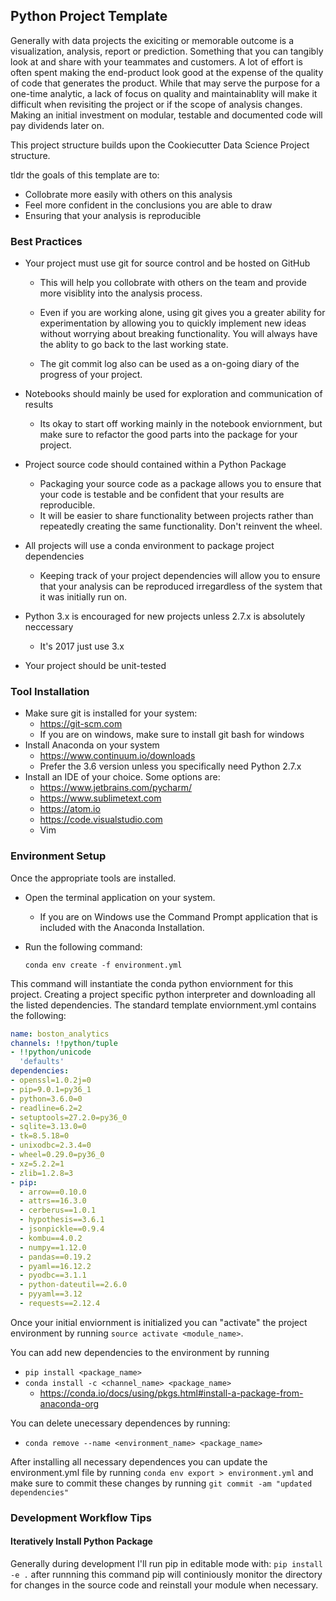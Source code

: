 ## Python Project Template

Generally with data projects the exiciting or memorable outcome is a visualization, analysis, report or prediction. Something that you can tangibly look at and share with your teammates and customers.  A lot of effort is often spent making the end-product look good at the expense of the quality of code that generates the product. While that may serve the purpose for a one-time analytic, a lack of focus on quality and maintainablity will make it difficult when revisiting the project or if the scope of analysis changes. Making an initial investment on modular, testable and documented code will pay dividends later on. 



This project structure builds upon the Cookiecutter Data Science Project structure. 

[Cookiecutter Data Science Project]: https://drivendata.github.io/cookiecutter-data-science/

tldr the goals of this template are to: 

* Collobrate more easily with others on this analysis 
* Feel more confident in the conclusions you are able to draw 
* Ensuring that your analysis is reproducible 

### Best Practices 

* Your project must use git for source control and be hosted on GitHub 
  * This will help you collobrate with others on the team and provide more visiblity into the analysis process.

  * Even if you are working alone, using git gives you a greater ability for experimentation by allowing you to quickly implement new ideas without worrying about breaking functionality. You will always have the ablity to go back to the last working state. 

  * The git commit log also can be used as a on-going diary of the progress of your project. 

* Notebooks should mainly be used for exploration and communication of results 
  * Its okay to start off working mainly in the notebook enviornment, but make sure to refactor the good parts into the package for your project.

* Project source code should contained within a Python Package

  * Packaging your source code as a package allows you to ensure that your code is testable and be confident that your results are reproducible.
  * It will be easier to share functionality between projects rather than repeatedly creating the same functionality. Don't reinvent the wheel.   

* All projects will use a conda environment to package project dependencies

  * Keeping track of your project dependencies will allow you to ensure that your analysis can be reproduced irregardless of the system that it was initially run on. 

* Python 3.x is encouraged for new projects unless 2.7.x is absolutely neccessary

  * It's 2017 just use 3.x

* Your project should be unit-tested



### Tool Installation 

* Make sure git is installed for your system: 
  * https://git-scm.com
  * If you are on windows, make sure to install git bash for windows
* Install Anaconda on your system
  * https://www.continuum.io/downloads
  * Prefer the 3.6 version unless you specifically need Python 2.7.x 
* Install an IDE of your choice. Some options are:
  * https://www.jetbrains.com/pycharm/
  * https://www.sublimetext.com
  * https://atom.io
  * https://code.visualstudio.com
  * Vim 



### Environment Setup 

Once the appropriate tools are installed. 

*  Open the terminal application on your system. 
   *  If you are on Windows use the Command Prompt application that is included with the Anaconda Installation. 
*  Run the following command:

    `conda env create -f environment.yml`

This command will instantiate the conda python enviornment for this project. Creating a  project specific python interpreter and downloading all the listed dependencies.  The standard template enviornment.yml contains the following: 

```yaml
name: boston_analytics
channels: !!python/tuple
- !!python/unicode
  'defaults'
dependencies:
- openssl=1.0.2j=0
- pip=9.0.1=py36_1
- python=3.6.0=0
- readline=6.2=2
- setuptools=27.2.0=py36_0
- sqlite=3.13.0=0
- tk=8.5.18=0
- unixodbc=2.3.4=0
- wheel=0.29.0=py36_0
- xz=5.2.2=1
- zlib=1.2.8=3
- pip:
  - arrow==0.10.0
  - attrs==16.3.0
  - cerberus==1.0.1
  - hypothesis==3.6.1
  - jsonpickle==0.9.4
  - kombu==4.0.2
  - numpy==1.12.0
  - pandas==0.19.2
  - pyaml==16.12.2
  - pyodbc==3.1.1
  - python-dateutil==2.6.0
  - pyyaml==3.12
  - requests==2.12.4
```

Once your initial enviornment is initialized you can "activate" the project environment by running `source activate <module_name>`. 

You can add new dependencies to the environment by running 

* `pip install <package_name>`
* `conda install -c <channel_name> <package_name>`
    * https://conda.io/docs/using/pkgs.html#install-a-package-from-anaconda-org

You can delete unecessary dependences by running:

* `conda remove --name <environment_name> <package_name>`

After installing all necessary dependences you can update the environment.yml file by running `conda env export > environment.yml` and make sure to commit these changes by running `git commit -am "updated dependencies"`



### Development Workflow Tips 
####  Iteratively Install Python Package
Generally during development I'll run pip in editable mode with: 
`pip install -e .`
after runnning this command pip will continiously monitor the directory for changes in the source code and reinstall your module when necessary. 







